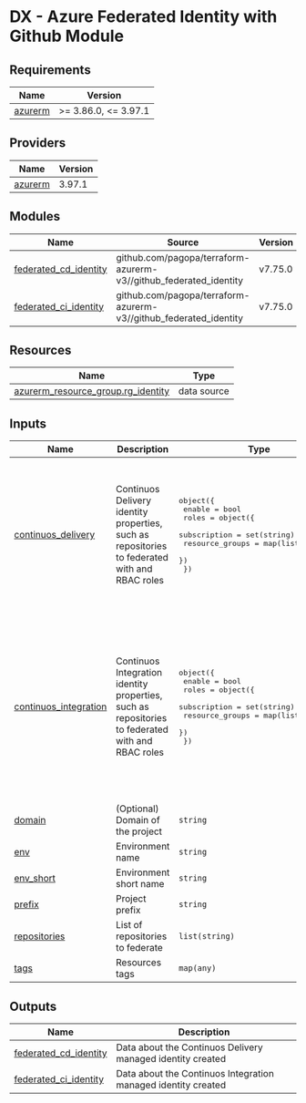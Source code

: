 # DX - Azure Federated Identity with Github Module

<!-- markdownlint-disable -->
<!-- BEGINNING OF PRE-COMMIT-TERRAFORM DOCS HOOK -->
## Requirements

| Name | Version |
|------|---------|
| <a name="requirement_azurerm"></a> [azurerm](#requirement\_azurerm) | >= 3.86.0, <= 3.97.1 |

## Providers

| Name | Version |
|------|---------|
| <a name="provider_azurerm"></a> [azurerm](#provider\_azurerm) | 3.97.1 |

## Modules

| Name | Source | Version |
|------|--------|---------|
| <a name="module_federated_cd_identity"></a> [federated\_cd\_identity](#module\_federated\_cd\_identity) | github.com/pagopa/terraform-azurerm-v3//github_federated_identity | v7.75.0 |
| <a name="module_federated_ci_identity"></a> [federated\_ci\_identity](#module\_federated\_ci\_identity) | github.com/pagopa/terraform-azurerm-v3//github_federated_identity | v7.75.0 |

## Resources

| Name | Type |
|------|------|
| [azurerm_resource_group.rg_identity](https://registry.terraform.io/providers/hashicorp/azurerm/latest/docs/data-sources/resource_group) | data source |

## Inputs

| Name | Description | Type | Default | Required |
|------|-------------|------|---------|:--------:|
| <a name="input_continuos_delivery"></a> [continuos\_delivery](#input\_continuos\_delivery) | Continuos Delivery identity properties, such as repositories to federated with and RBAC roles | <pre>object({<br>    enable = bool<br>    roles = object({<br>      subscription    = set(string)<br>      resource_groups = map(list(string))<br>    })<br>  })</pre> | <pre>{<br>  "enable": true,<br>  "roles": {<br>    "resource_groups": {<br>      "terraform-state-rg": [<br>        "Storage Blob Data Contributor"<br>      ]<br>    },<br>    "subscription": [<br>      "Contributor"<br>    ]<br>  }<br>}</pre> | no |
| <a name="input_continuos_integration"></a> [continuos\_integration](#input\_continuos\_integration) | Continuos Integration identity properties, such as repositories to federated with and RBAC roles | <pre>object({<br>    enable = bool<br>    roles = object({<br>      subscription    = set(string)<br>      resource_groups = map(list(string))<br>    })<br>  })</pre> | <pre>{<br>  "enable": true,<br>  "roles": {<br>    "resource_groups": {<br>      "terraform-state-rg": [<br>        "Storage Blob Data Contributor"<br>      ]<br>    },<br>    "subscription": [<br>      "Reader",<br>      "Reader and Data Access",<br>      "PagoPA IaC Reader",<br>      "DocumentDB Account Contributor"<br>    ]<br>  }<br>}</pre> | no |
| <a name="input_domain"></a> [domain](#input\_domain) | (Optional) Domain of the project | `string` | `""` | no |
| <a name="input_env"></a> [env](#input\_env) | Environment name | `string` | n/a | yes |
| <a name="input_env_short"></a> [env\_short](#input\_env\_short) | Environment short name | `string` | n/a | yes |
| <a name="input_prefix"></a> [prefix](#input\_prefix) | Project prefix | `string` | n/a | yes |
| <a name="input_repositories"></a> [repositories](#input\_repositories) | List of repositories to federate | `list(string)` | n/a | yes |
| <a name="input_tags"></a> [tags](#input\_tags) | Resources tags | `map(any)` | n/a | yes |

## Outputs

| Name | Description |
|------|-------------|
| <a name="output_federated_cd_identity"></a> [federated\_cd\_identity](#output\_federated\_cd\_identity) | Data about the Continuos Delivery managed identity created |
| <a name="output_federated_ci_identity"></a> [federated\_ci\_identity](#output\_federated\_ci\_identity) | Data about the Continuos Integration managed identity created |
<!-- END OF PRE-COMMIT-TERRAFORM DOCS HOOK -->
